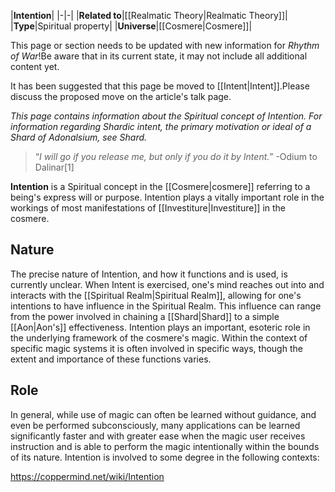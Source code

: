 |**Intention**|
|-|-|
|**Related to**|[[Realmatic Theory\|Realmatic Theory]]|
|**Type**|Spiritual property|
|**Universe**|[[Cosmere\|Cosmere]]|

This page or section needs to be updated with new information for *Rhythm of War*!Be aware that in its current state, it may not include all additional content yet.

It has been suggested that this page be moved to [[Intent\|Intent]].Please discuss the proposed move on the article's talk page.

*This page contains information about the Spiritual concept of Intention. For information regarding Shardic intent, the primary motivation or ideal of a Shard of Adonalsium, see Shard.*

>“*I will go if you release me, but only if you do it by Intent.*”
\-Odium to Dalinar[1]


**Intention** is a Spiritual concept in the [[Cosmere\|cosmere]] referring to a being's express will or purpose. Intention plays a vitally important role in the workings of most manifestations of [[Investiture\|Investiture]] in the cosmere.

## Nature
The precise nature of Intention, and how it functions and is used, is currently unclear. When Intent is exercised, one's mind reaches out into and interacts with the [[Spiritual Realm\|Spiritual Realm]], allowing for one's intentions to have influence in the Spiritual Realm. This influence can range from the power involved in chaining a [[Shard\|Shard]] to a simple [[Aon\|Aon's]] effectiveness.
Intention plays an important, esoteric role in the underlying framework of the cosmere's magic. Within the context of specific magic systems it is often involved in specific ways, though the extent and importance of these functions varies.

## Role
In general, while use of magic can often be learned without guidance, and even be performed subconsciously, many applications can be learned significantly faster and with greater ease when the magic user receives instruction and is able to perform the magic intentionally within the bounds of its nature.
Intention is involved to some degree in the following contexts:








https://coppermind.net/wiki/Intention